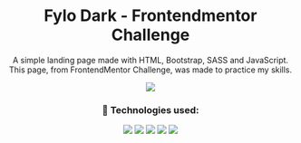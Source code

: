 <h1 align="center">
    Fylo Dark - Frontendmentor Challenge
</h1>
<p align="center">
A simple landing page made with HTML, Bootstrap, SASS and JavaScript.
<br>This page, from FrontendMentor Challenge, was made to practice my skills.
</p>

<div align="center">
<img src="./src/img/preview.gif">

### 🚀 Technologies used:
<div style="display:block">
    <img src="https://img.shields.io/badge/HTML-0c1014?style=for-the-badge&logo=html5">
    <img src="https://img.shields.io/badge/CSS-0c1014?style=for-the-badge&logo=css3&logoColor=1572B6">
    <img src="https://img.shields.io/badge/SASS-0c1014?style=for-the-badge&logo=sass">
    <img src="https://img.shields.io/badge/JavaScript-0c1014?style=for-the-badge&logo=javascript">
    <img src="https://img.shields.io/badge/Bootstrap-0c1014?style=for-the-badge&logo=bootstrap">
</div>
</div>